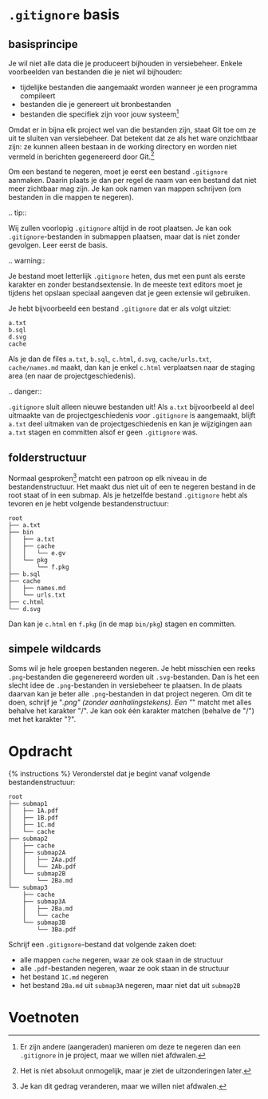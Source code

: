 # `.gitignore` basis

## basisprincipe
Je wil niet alle data die je produceert bijhouden in versiebeheer. Enkele voorbeelden van bestanden die je niet wil bijhouden:

* tijdelijke bestanden die aangemaakt worden wanneer je een programma compileert
* bestanden die je genereert uit bronbestanden
* bestanden die specifiek zijn voor jouw systeem[^1]

Omdat er in bijna elk project wel van die bestanden zijn, staat Git toe om ze uit te sluiten van versiebeheer. Dat betekent dat ze als het ware onzichtbaar zijn: ze kunnen alleen bestaan in de working directory en worden niet vermeld in berichten gegenereerd door Git.[^2]

Om een bestand te negeren, moet je eerst een bestand `.gitignore` aanmaken. Daarin plaats je dan per regel de naam van een bestand dat niet meer zichtbaar mag zijn. Je kan ook namen van mappen schrijven (om bestanden in die mappen te negeren).

.. tip::

   Wij zullen voorlopig `.gitignore` altijd in de root plaatsen. Je kan ook `.gitignore`-bestanden in submappen plaatsen, maar dat is niet zonder gevolgen. Leer eerst de basis.

.. warning::

   Je bestand moet letterlijk `.gitignore` heten, dus met een punt als eerste karakter en zonder bestandsextensie. In de meeste text editors moet je tijdens het opslaan speciaal aangeven dat je geen extensie wil gebruiken.

Je hebt bijvoorbeeld een bestand `.gitignore` dat er als volgt uitziet:

```
a.txt
b.sql
d.svg
cache
```

Als je dan de files `a.txt`, `b.sql`, `c.html`, `d.svg`, `cache/urls.txt`, `cache/names.md` maakt, dan kan je enkel `c.html` verplaatsen naar de staging area (en naar de projectgeschiedenis).

.. danger::

   `.gitignore` sluit alleen nieuwe bestanden uit! Als `a.txt` bijvoorbeeld al deel uitmaakte van de projectgeschiedenis *voor* `.gitignore` is aangemaakt, blijft `a.txt` deel uitmaken van de projectgeschiedenis en kan je wijzigingen aan `a.txt` stagen en committen alsof er geen `.gitignore` was.

## folderstructuur
Normaal gesproken[^3] matcht een patroon op elk niveau in de bestandenstructuur. Het maakt dus niet uit of een te negeren bestand in de root staat of in een submap. Als je hetzelfde bestand `.gitignore` hebt als tevoren en je hebt volgende bestandenstructuur:

```
root
├── a.txt
├── bin
│   ├── a.txt
│   ├── cache
│   │   └── e.gv
│   └── pkg
│       └── f.pkg
├── b.sql
├── cache
│   ├── names.md
│   └── urls.txt
├── c.html
└── d.svg
```

Dan kan je `c.html` en `f.pkg` (in de map `bin/pkg`) stagen en committen.

## simpele wildcards
Soms wil je hele groepen bestanden negeren. Je hebt misschien een reeks `.png`-bestanden die gegenereerd worden uit `.svg`-bestanden. Dan is het een slecht idee de `.png`-bestanden in versiebeheer te plaatsen. In de plaats daarvan kan je beter alle `.png`-bestanden in dat project negeren. Om dit te doen, schrijf je "*.png" (zonder aanhalingstekens). Een "*" matcht met alles behalve het karakter "/". Je kan ook één karakter matchen (behalve de "/") met het karakter "?".

# Opdracht
{% instructions %}
Veronderstel dat je begint vanaf volgende bestandenstructuur:

```
root
├── submap1
│   ├── 1A.pdf
│   ├── 1B.pdf
│   ├── 1C.md
│   └── cache
├── submap2
│   ├── cache
│   ├── submap2A
│   │   ├── 2Aa.pdf
│   │   └── 2Ab.pdf
│   └── submap2B
│       └── 2Ba.md
└── submap3
    ├── cache
    ├── submap3A
    │   ├── 2Ba.md
    │   └── cache
    └── submap3B
        └── 3Ba.pdf
```

Schrijf een `.gitignore`-bestand dat volgende zaken doet:

* alle mappen `cache` negeren, waar ze ook staan in de structuur
* alle `.pdf`-bestanden negeren, waar ze ook staan in de structuur
* het bestand `1C.md` negeren
* het bestand `2Ba.md` uit `submap3A` negeren, maar niet dat uit `submap2B`

# Voetnoten
[^1]: Er zijn andere (aangeraden) manieren om deze te negeren dan een `.gitignore` in je project, maar we willen niet afdwalen.
[^2]: Het is niet absoluut onmogelijk, maar je ziet de uitzonderingen later.
[^3]: Je kan dit gedrag veranderen, maar we willen niet afdwalen.
